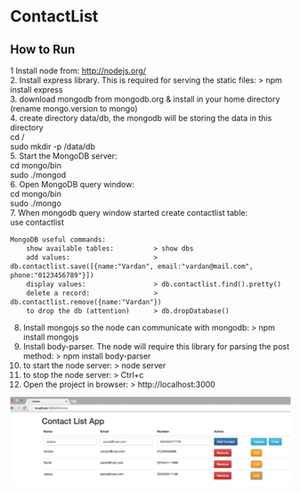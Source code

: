 # ContactList

How to Run
------------------------------------------
1 Install node from: http://nodejs.org/<br />
2. Install express library. This is required for serving the static files: > npm install express<br />
3. download mongodb from mongodb.org & install in your home directory (rename mongo.version to mongo)<br />
4. create directory data/db, the mongodb will be storing the data in this directory<br />
	cd /<br />
	sudo mkdir -p /data/db<br />
5. Start the MongoDB server:<br />
	cd mongo/bin<br />
	sudo ./mongod<br />
6. Open MongoDB query window:<br />
	cd mongo/bin<br />
	sudo ./mongo<br />
7. When mongodb query window started create contactlist table:<br />
	use contactlist<br />

	MongoDB useful commands:
		show available tables: 			> show dbs
		add values:						> db.contactlist.save([{name:"Vardan", email:"vardan@mail.com", phone:"0123456789"}])
		display values:					> db.contactlist.find().pretty()
		delete a record:				> db.contactlist.remove({name:"Vardan"})
		to drop the db (attention)		> db.dropDatabase()

8. Install mongojs so the node can communicate with mongodb: > npm install mongojs
9. Install body-parser. The node will require this library for parsing the post method: > npm install body-parser
10. to start the node server: > node server
11. to stop the node server: > Ctrl+c
12. Open the project in browser: > http://localhost:3000

<img src="public/img/screenshot.jpg">